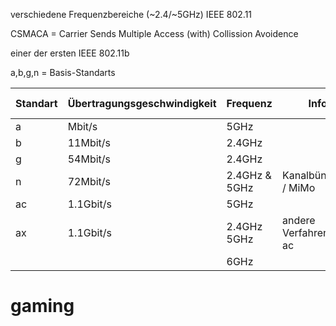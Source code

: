 verschiedene Frequenzbereiche (~2.4/~5GHz) 
IEEE 802.11

CSMACA = Carrier Sends Multiple Access (with) Collission Avoidence

einer der ersten IEEE 802.11b

a,b,g,n = Basis-Standarts

| Standart | Übertragungsgeschwindigkeit | Frequenz      | Infos                   | Verkauft unter |
| -------- | --------------------------- | ------------- | ----------------------- | -------------- |
| a        | Mbit/s                      | 5GHz          |                         |                |
| b        | 11Mbit/s                    | 2.4GHz        |                         |                |
| g        | 54Mbit/s                    | 2.4GHz        |                         |                |
| n        | 72Mbit/s                    | 2.4GHz & 5GHz | Kanalbündelung / MiMo   | WiFi4          |
| ac       | 1.1Gbit/s                   | 5GHz          |                         | WiFi5          |
| ax       | 1.1Gbit/s                   | 2.4GHz 5GHz  | andere Verfahren als ac | WiFi6          |
|          |                             | 6GHz          |                         | WiFi6E         |


# gaming

